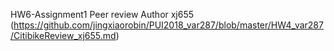 HW6-Assignment1 Peer review
Author xj655
(https://github.com/jingxiaorobin/PUI2018_var287/blob/master/HW4_var287/CitibikeReview_xj655.md)
